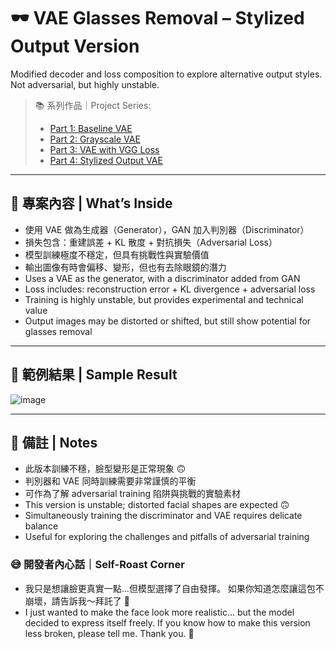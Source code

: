 # 🕶️ VAE Glasses Removal – Stylized Output Version
Modified decoder and loss composition to explore alternative output styles. Not adversarial, but highly unstable.

> 📚 系列作品｜Project Series:
> - [Part 1: Baseline VAE](https://github.com/VanessaTsai0828/vae-glasses-v1-baseline)
> - [Part 2: Grayscale VAE](https://github.com/VanessaTsai0828/vae-glasses-v2-grayinput)
> - [Part 3: VAE with VGG Loss](https://github.com/VanessaTsai0828/vae-glasses-v3-vggloss)
> - [Part 4: Stylized Output VAE](https://github.com/VanessaTsai0828/vae-glasses-v4-stylized)


---

## 🧠 專案內容 | What’s Inside
- 使用 VAE 做為生成器（Generator），GAN 加入判別器（Discriminator）
- 損失包含：重建誤差 + KL 散度 + 對抗損失（Adversarial Loss）
- 模型訓練極度不穩定，但具有挑戰性與實驗價值
- 輸出圖像有時會偏移、變形，但也有去除眼鏡的潛力
- Uses a VAE as the generator, with a discriminator added from GAN
- Loss includes: reconstruction error + KL divergence + adversarial loss
- Training is highly unstable, but provides experimental and technical value
- Output images may be distorted or shifted, but still show potential for glasses removal

---

## 📸 範例結果 | Sample Result
![image](https://github.com/user-attachments/assets/01907e0d-d933-41d6-b6cf-9f0c0e69ee0e)



---

## 📌 備註 | Notes
- 此版本訓練不穩，臉型變形是正常現象 🙃
- 判別器和 VAE 同時訓練需要非常謹慎的平衡
- 可作為了解 adversarial training 陷阱與挑戰的實驗素材
- This version is unstable; distorted facial shapes are expected 🙃
- Simultaneously training the discriminator and VAE requires delicate balance
- Useful for exploring the challenges and pitfalls of adversarial training


### 😅 開發者內心話｜Self-Roast Corner
- 我只是想讓臉更真實一點...但模型選擇了自由發揮。  如果你知道怎麼讓這包不崩壞，請告訴我～拜託了 🙏
- I just wanted to make the face look more realistic... but the model decided to express itself freely.
  If you know how to make this version less broken, please tell me. Thank you. 🙏
